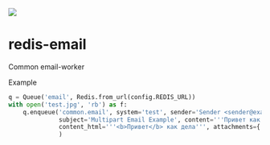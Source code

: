 ![](https://github.com/CourseOrchestra/redis-email/workflows/Python%20application/badge.svg)
# redis-email
Common email-worker

Example
```python
q = Queue('email', Redis.from_url(config.REDIS_URL))
with open('test.jpg', 'rb') as f:
    q.enqueue('common.email', system='test', sender='Sender <sender@example.com>', receiver='Receiver <receiver@example.com>',
              subject='Multipart Email Example', content='''Привет как дела''',
              content_html='''<b>Привет</b> как дела''', attachments={'test.jpg': f.read()}
              )
```
